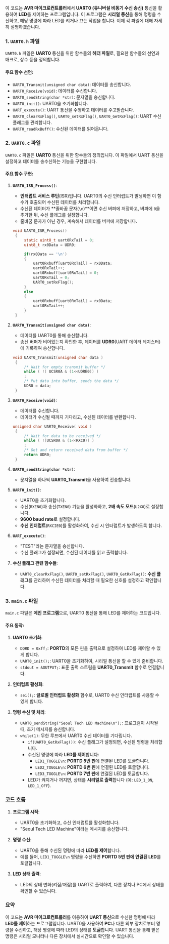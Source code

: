 이 코드는 **AVR 마이크로컨트롤러**에서 **UART0 (유니버설 비동기 수신 송신)** 통신을 활용하여 **LED**를 제어하는 프로그램입니다. 이 프로그램은 **시리얼 통신**을 통해 명령을 수신하고, 해당 명령에 따라 LED를 켜거나 끄는 작업을 합니다. 이제 각 파일에 대해 자세히 설명하겠습니다.

### 1. `UART0.h` 파일

`UART0.h` 파일은 **UART0** 통신을 위한 함수들의 **헤더 파일**로, 필요한 함수들의 선언과 매크로, 상수 등을 정의합니다.

#### 주요 함수 선언:
- `UART0_Transmit(unsigned char data)`: 데이터를 송신합니다.
- `UART0_Receive(void)`: 데이터를 수신합니다.
- `UART0_sendString(char *str)`: 문자열을 송신합니다.
- `UART0_init()`: UART0을 초기화합니다.
- `UART_execute()`: UART 통신을 수행하고 데이터를 주고받습니다.
- `UART0_clearRxFlag()`, `UART0_setRxFlag()`, `UART0_GetRxFlag()`: UART 수신 플래그를 관리합니다.
- `UART0_readRxBuff()`: 수신된 데이터를 읽어옵니다.

### 2. `UART0.c` 파일

`UART0.c` 파일은 **UART0** 통신을 위한 함수들의 정의입니다. 이 파일에서 UART 통신을 설정하고 데이터를 송수신하는 기능을 구현합니다.

#### 주요 함수 구현:
1. **`UART0_ISR_Process()`**:
   - **인터럽트 서비스 루틴**(ISR)입니다. UART0의 수신 인터럽트가 발생하면 이 함수가 호출되어 수신된 데이터를 처리합니다.
   - 수신된 데이터가 **줄바꿈 문자(`\n`)**이면 수신 버퍼에 저장하고, 버퍼에 `0`을 추가한 뒤, 수신 플래그를 설정합니다.
   - 줄바꿈 문자가 아닌 경우, 계속해서 데이터를 버퍼에 저장합니다.
   ```c
   void UART0_ISR_Process()
    {
        static uint8_t uart0RxTail = 0;
        uint8_t rx0Data = UDR0;

        if(rx0Data == '\n')
        {
            uart0Rxbuff[uart0RxTail] = rx0Data;
            uart0RxTail++;
            uart0Rxbuff[uart0RxTail] = 0;
            uart0RxTail = 0;
            UART0_setRxFlag();
        }
        else
        {
            uart0Rxbuff[uart0RxTail] = rx0Data;
            uart0RxTail++;
        }
    }
   ```

2. **`UART0_Transmit(unsigned char data)`**:
   - 데이터를 UART0를 통해 송신합니다.
   - 송신 버퍼가 비어있는지 확인한 후, 데이터를 **UDR0**(UART 데이터 레지스터)에 기록하여 송신합니다.
   ```c
   void UART0_Transmit(unsigned char data )
    {
        /* Wait for empty transmit buffer */
        while ( !( UCSR0A & (1<<UDRE0)) )
        ;
        /* Put data into buffer, sends the data */
        UDR0 = data;
    }
   ```

3. **`UART0_Receive(void)`**:
   - 데이터를 수신합니다.
   - 데이터가 수신될 때까지 기다리고, 수신된 데이터를 반환합니다.
   ```c
   unsigned char UART0_Receive( void )
    {
        /* Wait for data to be received */
        while ( !(UCSR0A & (1<<RXC0)) )
        ;
        /* Get and return received data from buffer */
        return UDR0;
    }
   ```

4. **`UART0_sendString(char *str)`**:
   - 문자열을 하나씩 **UART0_Transmit**을 사용하여 전송합니다.

5. **`UART0_init()`**:
   - UART0을 초기화합니다.
   - 수신(`RXEN0`)과 송신(`TXEN0`) 기능을 활성화하고, **2배 속도 모드**(`U2X0`)로 설정합니다.
   - **9600 baud rate**로 설정합니다.
   - **수신 인터럽트**(`RXCIE0`)를 활성화하여, 수신 시 인터럽트가 발생하도록 합니다.

6. **`UART_execute()`**:
   - "TEST"라는 문자열을 송신합니다.
   - 수신 플래그가 설정되면, 수신된 데이터를 읽고 출력합니다.

7. **수신 플래그 관련 함수들**:
   - `UART0_clearRxFlag()`, `UART0_setRxFlag()`, `UART0_GetRxFlag()`: **수신 플래그**를 관리하여 수신된 데이터를 처리할 때 필요한 신호를 설정하고 확인합니다.

### 3. `main.c` 파일

`main.c` 파일은 **메인 프로그램**으로, UART0 통신을 통해 LED를 제어하는 코드입니다.

#### 주요 동작:
1. **UART0 초기화**:
   - `DDRD = 0xff;`: **PORTD**의 모든 핀을 출력으로 설정하여 LED를 제어할 수 있게 합니다.
   - `UART0_init();`: UART0을 초기화하여, 시리얼 통신을 할 수 있게 준비합니다.
   - `stdout = &OUTPUT;`: 표준 출력 스트림을 **UART0_Transmit** 함수로 연결합니다.

2. **인터럽트 활성화**:
   - `sei();`: **글로벌 인터럽트 활성화** 함수로, UART0 수신 인터럽트를 사용할 수 있게 합니다.

3. **명령 수신 및 처리**:
   - `UART0_sendString("Seoul Tech LED Machine\n");`: 프로그램이 시작될 때, 초기 메시지를 송신합니다.
   - `while(1)`: 무한 루프에서 UART0 수신 데이터를 기다립니다.
     - `if(UART0_GetRxFlag())`: 수신 플래그가 설정되면, 수신된 명령을 처리합니다.
     - 수신된 명령에 따라 **LED를 제어**합니다:
       - `LED1_TOGGLE\n`: **PORTD 5번 핀**에 연결된 LED를 토글합니다.
       - `LED2_TOGGLE\n`: **PORTD 6번 핀**에 연결된 LED를 토글합니다.
       - `LED3_TOGGLE\n`: **PORTD 7번 핀**에 연결된 LED를 토글합니다.
     - LED가 켜지거나 꺼지면, 상태를 **시리얼로 출력**합니다 (예: `LED_1_ON`, `LED_1_OFF`).

### 코드 흐름

1. **프로그램 시작**:
   - UART0을 초기화하고, 수신 인터럽트를 활성화합니다.
   - "Seoul Tech LED Machine"이라는 메시지를 송신합니다.
   
2. **명령 수신**:
   - UART0을 통해 수신된 명령에 따라 **LED를 제어**합니다.
   - 예를 들어, `LED1_TOGGLE\n` 명령을 수신하면 **PORTD 5번 핀에 연결된 LED**를 토글합니다.
   
3. **LED 상태 출력**:
   - LED의 상태 변화(켜짐/꺼짐)를 UART로 출력하여, 다른 장치나 PC에서 상태를 확인할 수 있습니다.

### 요약

이 코드는 **AVR 마이크로컨트롤러**를 이용하여 **UART 통신**으로 수신한 명령에 따라 **LED를 제어**하는 프로그램입니다. UART0을 사용하여 **PC**나 다른 외부 장치로부터 명령을 수신하고, 해당 명령에 따라 LED의 상태를 **토글**합니다. UART 통신을 통해 받은 명령은 시리얼 모니터나 다른 장치에서 실시간으로 확인할 수 있습니다.